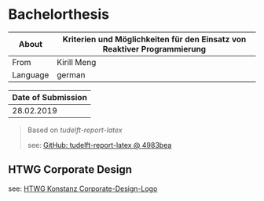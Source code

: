 # Bachelorthesis
| About    | Kriterien und Möglichkeiten für den Einsatz von Reaktiver Programmierung |
|----------|--------------------------------------------------------------------------|
| From     | Kirill Meng                                                              |
| Language | german                                                                   |

| Date of Submission |
|--------------------|
| 28.02.2019         |



> Based on _tudelft-report-latex_
> 
> see: [GitHub: tudelft-report-latex @ 4983bea](https://github.com/praseodym/tudelft-report-latex/tree/4983bea3e88ae9010bc25576f36ebefed3257228)

## HTWG Corporate Design

see: [HTWG Konstanz Corporate-Design-Logo](https://www.htwg-konstanz.de/hochschule/einrichtungen/stabsstelle-kommunikation/corporate-design-logo/)

